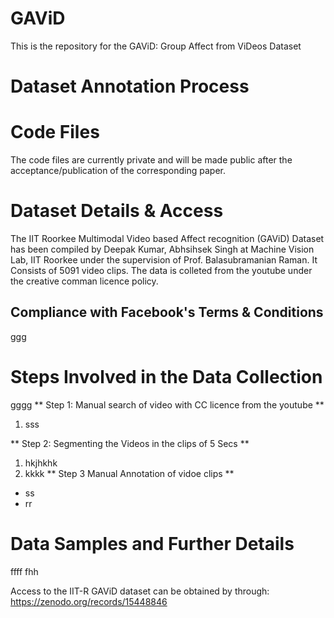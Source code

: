 # GAViD
This is the repository for the GAViD: Group Affect from ViDeos Dataset

# Dataset Annotation Process


# Code Files
The code files are currently private and will be made public after the acceptance/publication of the corresponding paper.

# Dataset Details & Access
The IIT Roorkee Multimodal Video based Affect recognition (GAViD) Dataset has been compiled by Deepak Kumar, Abhsihsek Singh at Machine Vision Lab, IIT Roorkee under the supervision of Prof. Balasubramanian Raman. It Consists of 5091 video clips. The data is colleted from the youtube under the creative comman licence policy.

## Compliance with Facebook's Terms & Conditions
ggg

# Steps Involved in the Data Collection
gggg
** Step 1: Manual search of video with CC licence from the youtube **
1. sss

** Step 2: Segmenting the Videos in the clips of 5 Secs **
1. hkjhkhk
2. kkkk
** Step 3 Manual Annotation of vidoe clips **
- ss
- rr
# Data Samples and Further Details
ffff
fhh


Access to the IIT-R GAViD dataset can be obtained by through: https://zenodo.org/records/15448846

